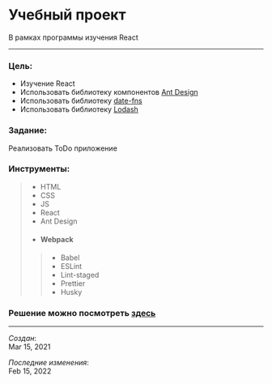 # Учебный проект
В рамках программы изучения React

---
### Цель:
- Изучение React
- Использовать библиотеку компонентов [Ant Design](https://ant.design/)  
- Использовать библиотеку [date-fns](https://date-fns.org/)
- Использовать библиотеку [Lodash](https://lodash.com/)

### Задание:
Реализовать ToDo приложение

### Инструменты:

> - HTML
> - CSS
> - JS
> - React
> - Ant Design
> - #### Webpack
>> - Babel
>> - ESLint
>> - Lint-staged
>> - Prettier
>> - Husky

### Решение можно посмотреть [здесь](https://todo-psi-eight.vercel.app/)

---
_Создан_:  
Mar 15, 2021

_Последние изменения_:  
Feb 15, 2022
